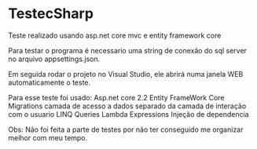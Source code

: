 # TestecSharp
Teste realizado usando asp.net core mvc e entity framework core

Para testar o programa é necessario uma string de conexão do sql server no arquivo appsettings.json.

Em seguida rodar o projeto no Visual Studio, ele abrirá numa janela WEB automaticamente o teste.

Para esse teste foi usado:
Asp.net core 2.2
Entity FrameWork Core
Migrations
camada de acesso a dados separado da camada de interação com o usuario
LINQ Queries
Lambda Expressions
Injeção de dependencia

Obs: Não foi feita a parte de testes por não ter conseguido me organizar melhor com meu tempo.
